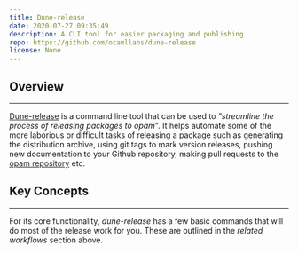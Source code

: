 ```yaml
---
title: Dune-release
date: 2020-07-27 09:35:49
description: A CLI tool for easier packaging and publishing
repo: https://github.com/ocamllabs/dune-release
license: None
---
```


## Overview

---

[Dune-release](https://github.com/ocamllabs/dune-release) is a command line tool that can be used to *"streamline the process of releasing packages to opam*". It helps automate some of the more laborious or difficult tasks of releasing a package such as generating the distribution archive, using git tags to mark version releases, pushing new documentation to your Github repository, making pull requests to the [opam repository](https://github.com/ocaml/opam-repository) etc. 

## Key Concepts

---

For its core functionality, *dune-release* has a few basic commands that will do most of the release work for you. These are outlined in the *related workflows* section above.